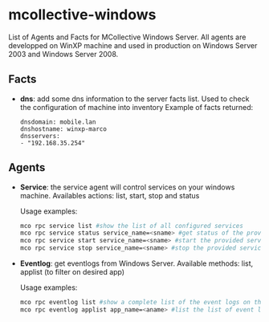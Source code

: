 mcollective-windows
===================

List of Agents and Facts for MCollective Windows Server.
All agents are developped on WinXP machine and used in production on Windows
Server 2003 and Windows Server 2008.

Facts
-----
* **dns**: add some dns information to the server facts list. Used to check the
  configuration of machine into inventory
  Example of facts returned:
  ```
  dnsdomain: mobile.lan
  dnshostname: winxp-marco
  dnsservers: 
  - "192.168.35.254"
  ```

Agents
------
* **Service**: the service agent will control services on your windows machine.
  Availables actions: list, start, stop and status

  Usage examples:
  ```bash
  mco rpc service list #show the list of all configured services
  mco rpc service status service_name=<sname> #get status of the provided service
  mco rpc service start service_name=<sname> #start the provided service (if it exists and it's not already started) and return the service status
  mco rpc service stop service_name=<sname> #stop the provided service (if it exists and it's running) and return the status
  ```

* **Eventlog**: get eventlogs from Windows Server. Available methods: list,
  applist (to filter on desired app)
  
  Usage examples:
  ```bash
  mco rpc eventlog list #show a complete list of the event logs on the windows server
  mco rpc eventlog applist app_name=<aname> #list the list of event logs for the provided application
  ```
